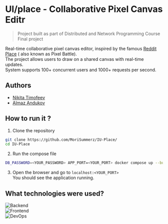 # UI/place - Collaborative Pixel Canvas Editr

> Project built as part of Distributed and Network Programming Course Final project

Real-time collaborative pixel canvas editor, inspired by the famous [Reddit Place](https://www.reddit.com/r/place/) (
also known as Pixel Battle). \
The project allows users to draw on a shared canvas with real-time updates. \
System supports 100+ concurrent users and 1000+ requests per second.

## Authors

- [Nikita Timofeev](https://github.com/morisummerz)
- [Almaz Andukov](https://github.com/andiazdi)

## How to run it ?

1. Clone the repository

```bash
git clone https://github.com/MoriSummerz/IU-Place/
cd IU-Place
```

2. Run the compose file

```bash
DB_PASSWORD=<YOUR_PASSWORD> APP_PORT=<YOUR_PORT> docker compose up --build
```

3. Open the browser and go to `localhost:<YOUR_PORT>` \
   You should see the application running.

## What technologies were used?

![Backend](https://skillicons.dev/icons?i=python,fastapi,redis,postgres&theme=dark) \
![Frontend](https://skillicons.dev/icons?i=ts,react,vite,tailwind&theme=dark) \
![DevOps](https://skillicons.dev/icons?i=docker,nginx&theme=dark)


